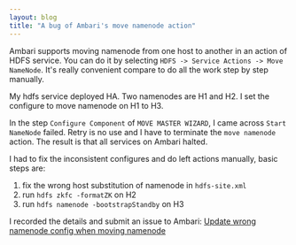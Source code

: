 ```yaml
---
layout: blog
title: "A bug of Ambari's move namenode action"
---
```


Ambari supports moving namenode from one host to another in an action of HDFS service. You can do it by selecting `HDFS -> Service Actions -> Move NameNode`. It's really convenient compare to do all the work step by step manually.

My hdfs service deployed HA. Two namenodes are H1 and H2. I set the configure to move namenode on H1 to H3.

In the step `Configure Component` of `MOVE MASTER WIZARD`, I came across `Start NameNode` failed. Retry is no use and I have to terminate the `move namenode` action. The result is that all services on Ambari halted.

I had to fix the inconsistent configures and do left actions manually, basic steps are:

1. fix the wrong host substitution of namenode in `hdfs-site.xml`
1. run `hdfs zkfc -formatZK` on H2
1. run `hdfs namenode -bootstrapStandby` on H3

I recorded the details and submit an issue to Ambari: [Update wrong namenode config when moving namenode](https://issues.apache.org/jira/browse/AMBARI-15126)
